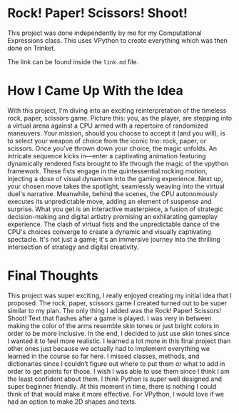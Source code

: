 # Rock! Paper! Scissors! Shoot!

This project was done independently by me for my Computational Expressions class. This uses VPython to create everything which was then done on Trinket.

The link can be found inside the `link.md` file.

# How I Came Up With the Idea
With this project, I'm diving into an exciting reinterpretation of the timeless rock, paper, scissors game. Picture this: you, as the player, are stepping into a virtual arena against a CPU armed with a repertoire of randomized maneuvers. Your mission, should you choose to accept it (and you will), is to select your weapon of choice from the iconic trio: rock, paper, or scissors. Once you've thrown down your choice, the magic unfolds. An intricate sequence kicks in—enter a captivating animation featuring dynamically rendered fists brought to life through the magic of the vpython framework. These fists engage in the quintessential rocking motion, injecting a dose of visual dynamism into the gaming experience. Next up, your chosen move takes the spotlight, seamlessly weaving into the virtual duel's narrative. Meanwhile, behind the scenes, the CPU autonomously executes its unpredictable move, adding an element of suspense and surprise. What you get is an interactive masterpiece, a fusion of strategic decision-making and digital artistry promising an exhilarating gameplay experience. The clash of virtual fists and the unpredictable dance of the CPU's choices converge to create a dynamic and visually captivating spectacle. It's not just a game; it's an immersive journey into the thrilling intersection of strategy and digital creativity.

# Final Thoughts
This project was super exciting, I really enjoyed creating my initial idea that I proposed. The rock, paper, scissors game I created turned out to be super similar to my plan. The only thing I added was the Rock! Paper! Scissors! Shoot! Text that flashes after a game is played. I was very in between making the color of the arms resemble skin tones or just bright colors in order to be more inclusive. In the end, I decided to just use skin tones since I wanted it to feel more realistic. I learned a lot more in this final project than other ones just because we actually had to implement everything we learned in the course so far here. I missed classes, methods, and dictionaries since I couldn’t figure out where to put them or what to add in order to get points for those. I wish I was able to use them since I think I am the least confident about them. I think Python is super well designed and super beginner friendly. At this moment in time, there is nothing I could think of that would make it more effective. For VPython, I would love if we had an option to make 2D shapes and texts.
